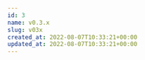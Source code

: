 ```yaml
---
id: 3
name: v0.3.x
slug: v03x
created_at: 2022-08-07T10:33:21+00:00
updated_at: 2022-08-07T10:33:21+00:00
---
```


